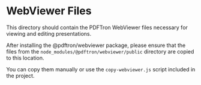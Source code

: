 # WebViewer Files

This directory should contain the PDFTron WebViewer files necessary for viewing and editing presentations.

After installing the @pdftron/webviewer package, please ensure that the files from the `node_modules/@pdftron/webviewer/public` directory are copied to this location.

You can copy them manually or use the `copy-webviewer.js` script included in the project. 